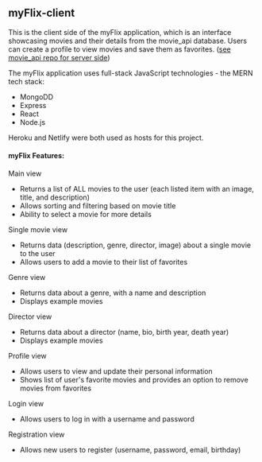 ## myFlix-client
This is the client side of the myFlix application, which is an interface showcasing movies and their details from the movie_api database. Users can create a profile to view movies and save them as favorites. ([see movie_api repo for server side](https://github.com/mthomp35/movie_api))

The myFlix application uses full-stack JavaScript technologies - the MERN tech stack:
* MongoDD
* Express
* React
* Node.js

Heroku and Netlify were both used as hosts for this project.

#### myFlix Features:

Main view
* Returns a list of ALL movies to the user (each listed item with an image, title, and description)
* Allows sorting and filtering based on movie title
* Ability to select a movie for more details

Single movie view
* Returns data (description, genre, director, image) about a single movie to the user
* Allows users to add a movie to their list of favorites

Genre view
* Returns data about a genre, with a name and description
* Displays example movies

Director view
* Returns data about a director (name, bio, birth year, death year)
* Displays example movies

Profile view
* Allows users to view and update their personal information
* Shows list of user's favorite movies and provides an option to remove movies from favorites

Login view
* Allows users to log in with a username and password

Registration view
* Allows new users to register (username, password, email, birthday)

